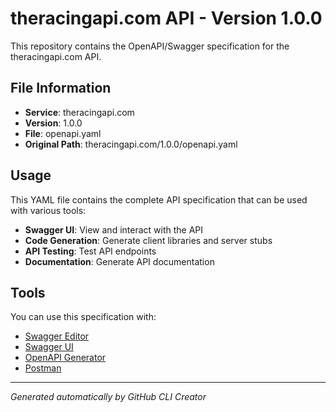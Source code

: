 # theracingapi.com API - Version 1.0.0

This repository contains the OpenAPI/Swagger specification for the theracingapi.com API.

## File Information

- **Service**: theracingapi.com
- **Version**: 1.0.0
- **File**: openapi.yaml
- **Original Path**: theracingapi.com/1.0.0/openapi.yaml

## Usage

This YAML file contains the complete API specification that can be used with various tools:

- **Swagger UI**: View and interact with the API
- **Code Generation**: Generate client libraries and server stubs
- **API Testing**: Test API endpoints
- **Documentation**: Generate API documentation

## Tools

You can use this specification with:

- [Swagger Editor](https://editor.swagger.io/)
- [Swagger UI](https://swagger.io/tools/swagger-ui/)
- [OpenAPI Generator](https://openapi-generator.tech/)
- [Postman](https://www.postman.com/)

---

*Generated automatically by GitHub CLI Creator*

